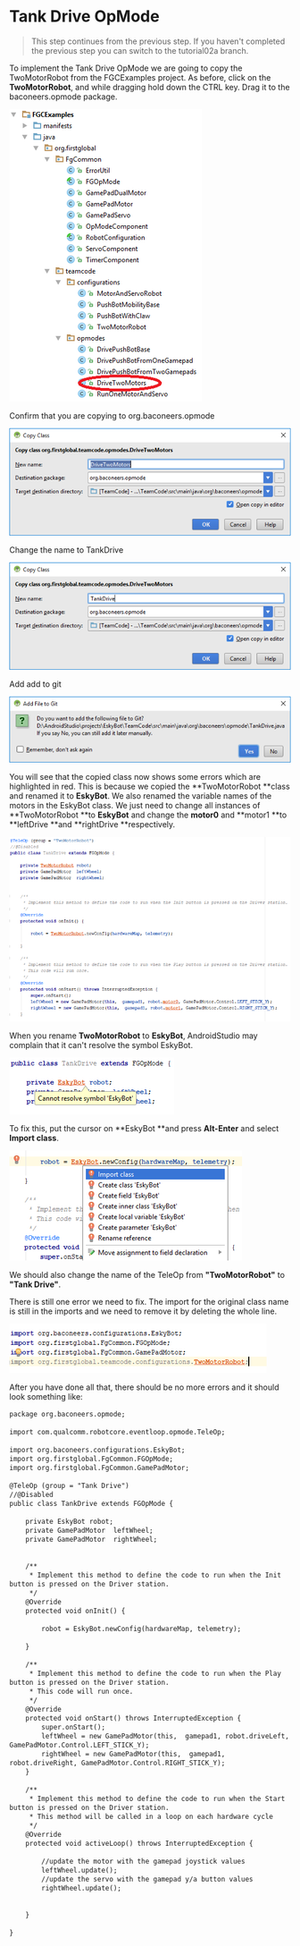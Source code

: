 # Tank Drive OpMode

> This step continues from the previous step. If you haven't completed the previous step you can switch to the tutorial02a branch.

To implement the Tank Drive OpMode we are going to copy the TwoMotorRobot from the FGCExamples project. As before, click on the **TwoMotorRobot**, and while dragging hold down the CTRL key. Drag it to the baconeers.opmode package.

![](/assets/tut2project2a.png)

Confirm that you are copying to org.baconeers.opmode

![](/assets/tut2_opmode1.png)

Change the name to TankDrive

![](/assets/tut2_opmode2.png)

Add add to git

![](/assets/tut2_opmode3.png)

You will see that the copied class now shows some errors which are highlighted in red. This is because we copied the **TwoMotorRobot **class and renamed it to **EskyBot**. We also renamed the variable names of the motors in the EskyBot class. We just need to change all instances of **TwoMotorRobot **to **EskyBot** and change the **motor0** and **motor1 **to **leftDrive **and **rightDrive **respectively.

![](/assets/tut2_opmode4.png)

When you rename **TwoMotorRobot** to **EskyBot**, AndroidStudio may complain that it can't resolve the symbol EskyBot. 

![](/assets/tut2_opmode5.png)

To fix this, put the cursor on **EskyBot **and press **Alt-Enter** and select **Import class**.

![](/assets/tut2_opmode6.png)

We should also change the name of the TeleOp from **"TwoMotorRobot"** to **"Tank Drive"**.

There is still one error we need to fix. The import for the original class name is still in the imports and we need to remove it by deleting the whole line.

![](/assets/tut2_opmode7.png)

After you have done all that, there should be no more errors and it should look something like:

```
package org.baconeers.opmode;

import com.qualcomm.robotcore.eventloop.opmode.TeleOp;

import org.baconeers.configurations.EskyBot;
import org.firstglobal.FgCommon.FGOpMode;
import org.firstglobal.FgCommon.GamePadMotor;

@TeleOp (group = "Tank Drive")
//@Disabled
public class TankDrive extends FGOpMode {

    private EskyBot robot;
    private GamePadMotor  leftWheel;
    private GamePadMotor  rightWheel;


    /**
     * Implement this method to define the code to run when the Init button is pressed on the Driver station.
     */
    @Override
    protected void onInit() {

        robot = EskyBot.newConfig(hardwareMap, telemetry);

    }

    /**
     * Implement this method to define the code to run when the Play button is pressed on the Driver station.
     * This code will run once.
     */
    @Override
    protected void onStart() throws InterruptedException {
        super.onStart();
        leftWheel = new GamePadMotor(this,  gamepad1, robot.driveLeft, GamePadMotor.Control.LEFT_STICK_Y);
        rightWheel = new GamePadMotor(this,  gamepad1, robot.driveRight, GamePadMotor.Control.RIGHT_STICK_Y);
    }

    /**
     * Implement this method to define the code to run when the Start button is pressed on the Driver station.
     * This method will be called in a loop on each hardware cycle
     */
    @Override
    protected void activeLoop() throws InterruptedException {

        //update the motor with the gamepad joystick values
        leftWheel.update();
        //update the servo with the gamepad y/a button values
        rightWheel.update();


    }

}

```



